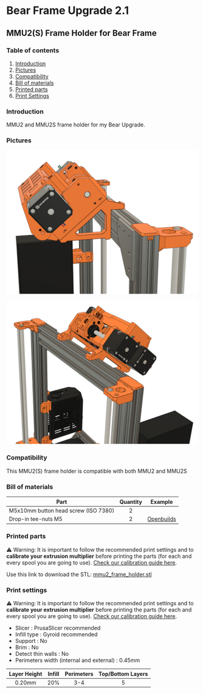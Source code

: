# Bear Frame Upgrade 2.1

## MMU2(S) Frame Holder for Bear Frame

### Table of contents
  1. [Introduction](#introduction)
  1. [Pictures](#pictures)
  1. [Compatibility](#compatibility)
  1. [Bill of materials](#bill-of-materials)
  1. [Printed parts](#printed-parts)
  1. [Print Settings](#print-settings)


### Introduction

MMU2 and MMU2S frame holder for my Bear Upgrade.


### Pictures

![MMU2(S) mount](images/mmu2_mount_02.jpg)

![MMU2(S) mount](images/mmu2_mount_03.jpg)


### Compatibility

This MMU2(S) frame holder is compatible with both MMU2 and MMU2S


### Bill of materials

| Part     | Quantity | Example |
|----------|:--------:|--------|
| M5x10mm button head screw (ISO 7380) | 2 | |
| Drop-in tee-nuts M5 | 2 | [Openbuilds](https://openbuildspartstore.com/spring-loaded-tee-nuts/) |


### Printed parts

:warning: Warning: It is important to follow the recommended print settings and to **calibrate your extrusion multiplier** before printing the parts (for each and every spool you are going to use). [Check our calibration guide here](https://guides.bear-lab.com/Guide/Extrusion+multiplier+and+filament+diameter/8).

Use this link to download the STL: [mmu2_frame_holder.stl](printed_parts/mmu2_frame_holder.stl?raw=true)


### Print settings

:warning: Warning: It is important to follow the recommended print settings and to **calibrate your extrusion multiplier** before printing the parts (for each and every spool you are going to use). [Check our calibration guide here](https://guides.bear-lab.com/Guide/Extrusion+multiplier+and+filament+diameter/8).

  * Slicer : PrusaSlicer recommended
  * Infill type : Gyroid recommended
  * Support : No
  * Brim : No
  * Detect thin walls : No
  * Perimeters width (internal and external) : 0.45mm

| Layer Height | Infill | Perimeters | Top/Bottom Layers |
|:----:|:----:|:----:|:----:|
| 0.20mm | 20% | 3-4 | 5 |
